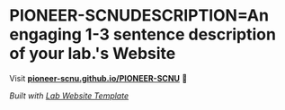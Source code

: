 
# PIONEER-SCNUDESCRIPTION=An engaging 1-3 sentence description of your lab.'s Website

Visit **[pioneer-scnu.github.io/PIONEER-SCNU](https://pioneer-scnu.github.io/PIONEER-SCNU)** 🚀

_Built with [Lab Website Template](https://greene-lab.gitbook.io/lab-website-template-docs)_

